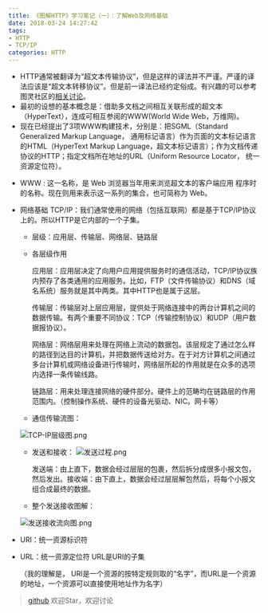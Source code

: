 ```yaml
---
title: 《图解HTTP》学习笔记（一）：了解Web及网络基础
date: 2018-03-24 14:27:42
tags:
- HTTP
- TCP/IP
categories: HTTP
---
```


- HTTP通常被翻译为“超文本传输协议”，但是这样的译法并不严谨。严谨的译法应该是“超文本转移协议”。但是前一译法已经约定俗成。有兴趣的可以参考图灵社区的[相关讨论](http://www.ituring.com.cn/article/1817)。
- 最初的设想的基本概念是：借助多文档之间相互关联形成的超文本（HyperText），连成可相互参阅的WWW(World Wide Web，万维网)。
- 现在已经提出了3项WWW构建技术，分别是：把SGML（Standard Generalized Markup Language， 通用标记语言）作为页面的文本标记语言的HTML（HyperText Markup Language，超文本标记语言）；作为文档传递协议的HTTP；指定文档所在地址的URL（Uniform Resource Locator， 统一资源定位符）。
<!-- more -->
- WWW : 这一名称，是 Web 浏览器当年用来浏览超文本的客户端应用
程序时的名称。现在则用来表示这一系列的集合，也可简称为 Web。
- 网络基础 TCP/IP：我们通常使用的网络（包括互联网）都是基于TCP/IP协议上的。所以HTTP是它内部的一个子集。
  - 层级：应用层、传输层、网络层、链路层
  - 各层级作用

    应用层：应用层决定了向用户应用提供服务时的通信活动，TCP/IP协议族内预存了各类通用的应用服务。比如，FTP（文件传输协议）和DNS（域名系统）服务就是其中两类。其中HTTP也是属于这层。

    传输层：传输层对上层应用层，提供处于网络连接中的两台计算机之间的数据传输。有两个重要不同协议：TCP（传输控制协议）和UDP（用户数据报协议）。

    网络层：网络层用来处理在网络上流动的数据包。该层规定了通过怎么样的路径到达目的计算机，并把数据传送给对方。在于对方计算机之间通过多台计算机或网络设备进行传输时，网络层所起的作用就是在众多的选项内选择一条传输线路。

    链路层：用来处理连接网络的硬件部分。硬件上的范畴均在链路层的作用范围内。（控制操作系统、硬件的设备光驱动、NIC。网卡等）
  - 通信传输流图：
    
  ![TCP-IP层级图.png](http://upload-images.jianshu.io/upload_images/4061613-7ad61cb103a667b6.png?imageMogr2/auto-orient/strip%7CimageView2/2/w/1240)

  - 发送和接收：
  ![发送过程.png](http://upload-images.jianshu.io/upload_images/4061613-7a2f4979aac0ac71.png?imageMogr2/auto-orient/strip%7CimageView2/2/w/1240)

    发送端：由上直下，数据会经过层层的包裹，然后拆分成很多小报文包，然后发出。接收端：由下直上，数据会经过层层解包然后，将每个小报文组合成最终的数据。
  - 整个发送接收图解：
    
   ![发送接收流向图.png](http://upload-images.jianshu.io/upload_images/4061613-0259730702e7085b.png?imageMogr2/auto-orient/strip%7CimageView2/2/w/1240)


- URI：统一资源标识符
- URL：统一资源定位符 URL是URI的子集

  （我的理解是， URI是一个资源的按特定规则取的“名字”，而URL是一个资源的地址，一个资源可以直接使用地址作为名字）

> [github](https://github.com/zachrey/diagram-http) 欢迎Star，欢迎讨论
